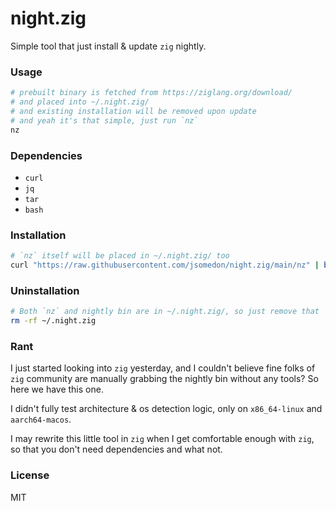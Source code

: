 # night.zig

Simple tool that just install & update `zig` nightly.

### Usage

```bash
# prebuilt binary is fetched from https://ziglang.org/download/
# and placed into ~/.night.zig/
# and existing installation will be removed upon update
# and yeah it's that simple, just run `nz`
nz
```

### Dependencies

* `curl`
* `jq`
* `tar`
* `bash`

### Installation

```bash
# `nz` itself will be placed in ~/.night.zig/ too
curl "https://raw.githubusercontent.com/jsomedon/night.zig/main/nz" | bash
```

### Uninstallation

```bash
# Both `nz` and nightly bin are in ~/.night.zig/, so just remove that
rm -rf ~/.night.zig
```

### Rant

I just started looking into `zig` yesterday, and I couldn't believe fine folks of `zig` community are manually grabbing the nightly bin without any tools? So here we have this one.

I didn't fully test architecture & os detection logic, only on `x86_64-linux` and `aarch64-macos`.

I may rewrite this little tool in `zig` when I get comfortable enough with `zig`, so that you don't need dependencies and what not.

### License

MIT
